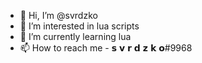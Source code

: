 - 👋 Hi, I’m @svrdzko
- 👀 I’m interested in lua scripts
- 🌱 I’m currently learning lua
- 📫 How to reach me - 𝘀 𝘃 𝗿 𝗱 𝘇 𝗸 𝗼#9968
